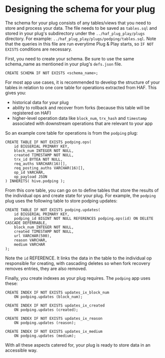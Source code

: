 # Designing the schema for your plug

The schema for your plug consists of any tables/views that you need to store and process your data. The file needs to be saved as `tables.sql` and stored in your plug's subdirectory under the `../haf_plug_play/plugs` directory. For example: `../haf_plug_play/plugs/podping/tables.sql`. Note that the queries in this file are run everytime Plug & Play starts, so `IF NOT EXISTS` conditions are necessary.

First, you need to create your schema. Be sure to use the same schema_name as mentioned in your plug's `defs.json` file.

`CREATE SCHEMA IF NOT EXISTS <schema_name>;`

For most app use cases, it is recommended to develop the structure of your tables in relation to one core table for operations extracted from HAF. This gives you:

- historical data for your plug
- ability to rollback and recover from forks (because this table will be registered on HAF)
- higher-level operation data like `block_num`, `trx_hash` and `timestamp` associated with downstream operations that are relevant to your app

So an example core table for operations is from the `podping` plug:

```
CREATE TABLE IF NOT EXISTS podping.ops(
    id BIGSERIAL PRIMARY KEY,
    block_num INTEGER NOT NULL,
    created TIMESTAMP NOT NULL,
    trx_id BYTEA NOT NULL,
    req_auths VARCHAR(16)[],
    req_posting_auths VARCHAR(16)[],
    op_id VARCHAR,
    op_payload JSON
) INHERITS( hive.podping );
```

From this core table, you can go on to define tables that store the results of the individual ops and create state for your plug. For example, the `podping` plug uses the following table to store podping updates:

```
CREATE TABLE IF NOT EXISTS podping.updates(
    id BIGSERIAL PRIMARY KEY,
    podping_id BIGINT NOT NULL REFERENCES podping.ops(id) ON DELETE CASCADE DEFERRABLE,
    block_num INTEGER NOT NULL,
    created TIMESTAMP NOT NULL,
    url VARCHAR(500),
    reason VARCHAR,
    medium VARCHAR
);
```

Note the `id` REFERENCE. It links the data in the table to the individual op responsible for creating, with cascading deletes so when fork recovery removes entries, they are also removed.

Finally, you create indexes as your plug requires. The `podping` app uses these:

```
CREATE INDEX IF NOT EXISTS updates_ix_block_num
    ON podping.updates (block_num);

CREATE INDEX IF NOT EXISTS updates_ix_created
    ON podping.updates (created);

CREATE INDEX IF NOT EXISTS updates_ix_reason
    ON podping.updates (reason);

CREATE INDEX IF NOT EXISTS updates_ix_medium
    ON podping.updates (medium);
```

With all these aspects catered for, your plug is ready to store data in an accessible way.